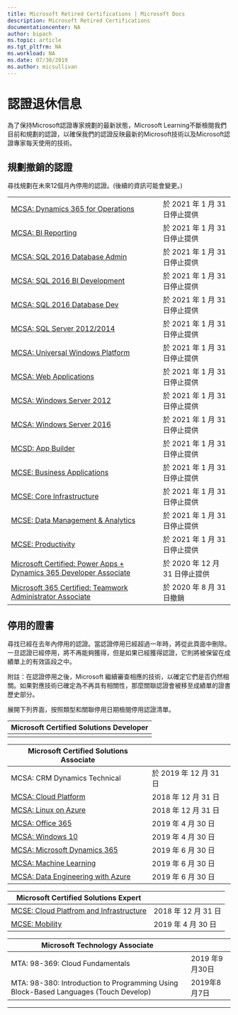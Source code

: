 ```yaml
---
title: Microsoft Retired Certifications | Microsoft Docs
description: Microsoft Retired Certifications
documentationcenter: NA
author: bipach
ms.topic: article
ms.tgt_pltfrm: NA
ms.workload: NA
ms.date: 07/30/2019
ms.author: micsullivan
---
```

# 認證退休信息

為了保持Microsoft認證專家規劃的最新狀態，Microsoft Learning不斷檢閱我們目前和規劃的認證，以確保我們的認證反映最新的Microsoft技術以及Microsoft認證專家每天使用的技術。

## 規劃撤銷的認證

尋找規劃在未來12個月內停用的認證。(後續的資訊可能會變更。)  

|                                             |                    |
| ---------------------------------------------------------------------------------- | ------------------ |
| [MCSA: Dynamics 365 for Operations](https://www.microsoft.com/learning/mcsa-microsoft-dynamics-365-for-operations.aspx) | 於 2021 年 1 月 31 日停止提供 |
| [MCSA: BI Reporting](https://www.microsoft.com/learning/mcsa-bi-reporting.aspx) | 於 2021 年 1 月 31 日停止提供 |
| [MCSA: SQL 2016 Database Admin](https://www.microsoft.com/learning/mcsa-sql2016-database-administration-certification.aspx) | 於 2021 年 1 月 31 日停止提供 |
| [MCSA: SQL 2016 BI Development](https://www.microsoft.com/learning/mcsa-sql2016-business-intelligence-certification.aspx) | 於 2021 年 1 月 31 日停止提供 |
| [MCSA: SQL 2016 Database Dev](https://www.microsoft.com/learning/mcsa-sql2016-database-development-certification.aspx) | 於 2021 年 1 月 31 日停止提供 |
| [MCSA: SQL Server 2012/2014](https://www.microsoft.com/learning/mcsa-sql-certification.aspx) | 於 2021 年 1 月 31 日停止提供 |
| [MCSA: Universal Windows Platform](https://www.microsoft.com/learning/mcsa-universal-windows-platform.aspx) | 於 2021 年 1 月 31 日停止提供 |
| [MCSA: Web Applications](https://www.microsoft.com/learning/mcsa-web-applications-certification.aspx) | 於 2021 年 1 月 31 日停止提供 |
| [MCSA: Windows Server 2012](https://www.microsoft.com/learning/mcsa-windows-server-certification.aspx) | 於 2021 年 1 月 31 日停止提供 |
| [MCSA: Windows Server 2016](https://www.microsoft.com/learning/mcsa-windows-server-2016-certification.aspx) | 於 2021 年 1 月 31 日停止提供 |
| [MCSD: App Builder](https://www.microsoft.com/learning/mcsd-app-builder-certification.aspx) | 於 2021 年 1 月 31 日停止提供 |
| [MCSE: Business Applications](https://www.microsoft.com/learning/mcse-business-applications.aspx) | 於 2021 年 1 月 31 日停止提供 |
| [MCSE: Core Infrastructure](https://www.microsoft.com/learning/mcse-core-infrastructure.aspx) | 於 2021 年 1 月 31 日停止提供 |
| [MCSE: Data Management & Analytics](https://www.microsoft.com/learning/mcse-data-management-analytics.aspx) | 於 2021 年 1 月 31 日停止提供 |
| [MCSE: Productivity](https://www.microsoft.com/learning/mcse-productivity-certification.aspx) | 於 2021 年 1 月 31 日停止提供 |
| [Microsoft Certified: Power Apps + Dynamics 365 Developer Associate](/learn/certifications/power-apps-and-d365-developer-associate) | 於 2020 年 12 月 31 日停止提供 |
| [Microsoft 365 Certified: Teamwork Administrator Associate](/learn/certifications/m365-teamwork-administrator) | 於 2020 年 8 月 31 日撤銷 |

## 停用的證書

尋找已經在去年內停用的認證。當認證停用已經超過一年時，將從此頁面中刪除。一旦認證已經停用，將不再能夠獲得，但是如果已經獲得認證，它則將被保留在成績單上的有效區段之中。

附註：在認證停用之後，Microsoft 繼續審查相應的技術，以確定它們是否仍然相關。如果對應技術已確定為不再具有相關性，那麼關聯認證會被移至成績單的證書歷史部分。

展開下列界面，按照類型和關聯停用日期檢閱停用認證清單。

| Microsoft Certified Solutions Developer                                            |
| ---------------------------------------------------------------------------------- |
|                                                                                    |

| Microsoft Certified Solutions Associate                                            |                    |
| ---------------------------------------------------------------------------------- | ------------------ |
| MCSA: CRM Dynamics Technical                                                                                          | 於 2019 年 12 月 31 日  |
| [MCSA: Cloud Platform](https://www.microsoft.com/learning/mcsa-cloud-platform-certification.aspx)                     | 2018 年 12 月 31 日  |
| [MCSA: Linux on Azure](https://www.microsoft.com/learning/mcsa-linux-azure-certification.aspx)                        | 2018 年 12 月 31 日  |
| [MCSA: Office 365](https://www.microsoft.com/learning/mcsa-office365-certification.aspx)                              | 2019 年 4 月 30 日     |
| [MCSA: Windows 10](https://www.microsoft.com/learning/mcsa-windows-10-certifications.aspx)                            | 2019 年 4 月 30 日     |
| [MCSA: Microsoft Dynamics 365](https://www.microsoft.com/learning/mcsa-microsoft-dynamics-365.aspx)                   | 2019 年 6 月 30 日      |
| [MCSA: Machine Learning](https://www.microsoft.com/learning/mcsa-machine-learning.aspx)                               | 2019 年 6 月 30 日      |
| [MCSA: Data Engineering with Azure](https://www.microsoft.com/learning/mcsa-data-engineering-with-azure.aspx)         | 2019 年 6 月 30 日      |

| Microsoft Certified Solutions Expert                                               |                    |
| ---------------------------------------------------------------------------------- | ------------------ |
| [MCSE: Cloud Platfrom and Infrastructure](https://www.microsoft.com/learning/mcse-cloud-platform-infrastructure.aspx) | 2018 年 12 月 31 日  |
| [MCSE: Mobility](https://www.microsoft.com/learning/mcse-mobility-certification.aspx)                                 | 2019 年 4 月 30 日     |

| Microsoft Technology Associate                                                     |                    |
| ---------------------------------------------------------------------------------- | ------------------ |
| MTA: 98-369: Cloud Fundamentals                                               | 2019 年9月30日 |
| MTA: 98-380: Introduction to Programming Using Block-Based Languages (Touch Develop)                      |2019年8月7日|
___
